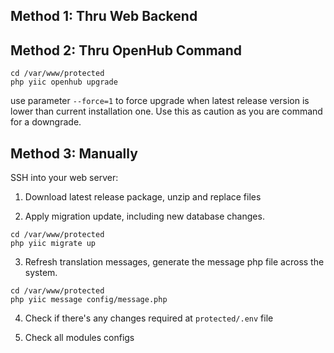 ## Method 1: Thru Web Backend
## Method 2: Thru OpenHub Command
```
cd /var/www/protected
php yiic openhub upgrade
```

use parameter `--force=1` to force upgrade when latest release version is lower than current installation one. Use this as caution as you are command for a downgrade.

## Method 3: Manually
SSH into your web server:

1. Download latest release package, unzip and replace files

2. Apply migration update, including new database changes.
```
cd /var/www/protected
php yiic migrate up
```

3. Refresh translation messages, generate the message php file across the system.
```
cd /var/www/protected
php yiic message config/message.php
```

4. Check if there's any changes required at `protected/.env` file

5. Check all modules configs
